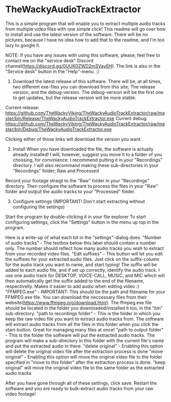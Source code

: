 # TheWackyAudioTrackExtractor
This is a simple program that will enable you to extract multiple audio tracks from multiple video files with one simple click!
This readme will go over how to install and use the latest version of the software. There will be no pictures, because I have no idea how to add that to the readme, and I'm too lazy to google it.

NOTE: If you have any issues with using this software, please, feel free to contact me on the "service desk" Discord channel(https://discord.gg/0UUK0ZWD2mSVayEH). The link is also in the "Service desk" button in the "Help"-menu. :) 

1) Download the latest release of this software.
There will be, at all times, two different exe-files you can download from this site; The release version, and the debug-version. The debug-version will be the first one to get updates, but the release version will be more stable.

  Current release: https://github.com/TheWackyViking/TheWackyAudioTrackExtractor/raw/master/bin/Release/TheWackyAudioTrackExtractor.exe
  Current debug: https://github.com/TheWackyViking/TheWackyAudioTrackExtractor/raw/master/bin/Debug/TheWackyAudioTrackExtractor.exe
  
Clicking either of those links will download the version you want.

2) Install
When you have downloaded the file, the software is actually already installed! I will, however, suggest you move it to a folder of you choosing, for convinience. I recommend putting it in your "Recordings" directory. I will also recommand making these sub-directories in your "Recordings" folder; Raw and Processed

Record your footage straigt to the "Raw" folder in your "Recordings" directory. Then configure the software to process the files in your "Raw" folder and output the audio tracks to your "Processed" folder. 

3) Configure settings (IMPORTANT! Don't start extracting without configuring the settings)

Start the program by double-clicking it in your file explorer
To start configuring settings, click the "Settings" button in the menu up top in the program.

Here is a write-up of what each bit in the "settings"-dialog does:
"Number of audio tracks" - The textbox below this label should contain a number only. The number should reflect how many audio tracks you wish to extract from your recorded video files.
"Edit suffixes" - This button will let you edit the suffixes for your extracted audio files. Just click on the suffix-column for the audio track you want to name, and start typing! The suffix will be added to each audio file, and if set up correctly, identify the audio track. I use one audio track for DESKTOP, VOICE-CALL, MUSIC, and MIC which will then automatically get the suffix added to the end of the filename, respectivelly. Makes it easier to add audio when editing video :)
"FFMPEG.exe" - IMPORTANT: This should be the path and filename for your FFMPEG.exe file. You can download the neccessary files from their website(https://www.ffmpeg.org/download.html). The ffmpeg.exe file should be located in the folder you downloaded/installed it too, in the "bin" sub-directory.
"path to recordings folder" - This is the folder in which you keep the raw video file you want to extract audio tracks from. The software will extract audio tracks from all the files in this folder when you click the start-button. Great for managing many files at once!
"path to output folder" - This is the folder the software will put the extracted audio tracks. The program will make a sub-directory in this folder with the current file's name and put the extracted audio in there.
"delete original" - Enabling this option will delete the original video file after the extraction process is done
"move original" - Enabling this option will move the original video file to the folder specified in "move to this folder" after the extraction process is done. 
"keep original" will move the original video file to the same folder as the extracted audio tracks

After you have gone through all of these settings, click save.
Restart the software and you are ready to bulk-extract audio tracks from your raw video footage!

